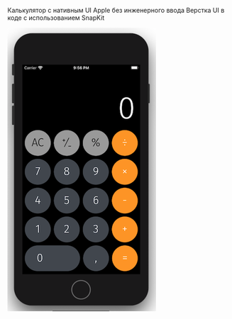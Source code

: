 Калькулятор с нативным UI Apple без инженерного ввода
Верстка UI в коде с использованием SnapKit

![alt tag](https://github.com/Engwar/screenshots/blob/master/Native%20Apple%20UI%20Calc.png)
